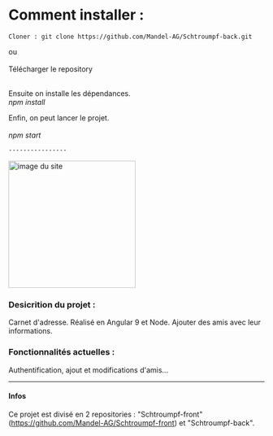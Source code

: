 <h1>Comment installer :</h1> 

	Cloner : git clone https://github.com/Mandel-AG/Schtroumpf-back.git
  
ou </br>
</br>
Télécharger le repository</strong>
	
</br>
Ensuite on installe les dépendances.</br>
	<em>npm install </em>
  </br>
	
Enfin, on peut lancer le projet.</br>
</br>
	<em>npm start</em>
	

	
	----------------
	
	
<img src="https://agb-man-portfolio.netlify.app/static/media/appartoo.3d173490.png" alt="image du site" width="250"/>
	
	


<h3>Desicrition du projet :</h3>

Carnet d'adresse.
Réalisé en Angular 9 et Node.
Ajouter des amis avec leur informations.


<h3>Fonctionnalités actuelles :</h3>

Authentification, ajout et modifications d'amis...
 

-----------

<h4>Infos</h4>

Ce projet est divisé en 2 repositories : "Schtroumpf-front" (https://github.com/Mandel-AG/Schtroumpf-front) et "Schtroumpf-back".




